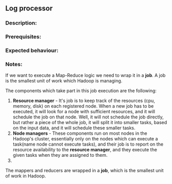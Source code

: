 ## Log processor

### Description:

### Prerequisites:

### Expected behaviour:

### Notes:

If we want to execute a Map-Reduce logic we need to wrap it in a **job**. A job is the smallest unit of work which
Hadoop is managing.

The components which take part in this job execution are the following:

1. **Resource manager** - It's job is to keep track of the resources (cpu, memory, disk) on each registered node. When
   a new job has to be executed, it will look for a node with sufficient resources, and it will schedule the job on that
   node.
   Well, it will not schedule the job directly, but rather a piece of the whole job, it will split it into smaller
   tasks, based on the input data, and it will schedule these smaller tasks.
2. **Node managers** - These components run on most nodes in the Hadoop's cluster, essentially only on the nodes which
   can execute a task(name node cannot execute tasks), and their job is to report on the resource availability to the **resource manager**, and they
   execute the given tasks when they are assigned to them.
3. 

The mappers and reducers are wrapped in a **job**, which is the smallest unit of work in Hadoop. 



